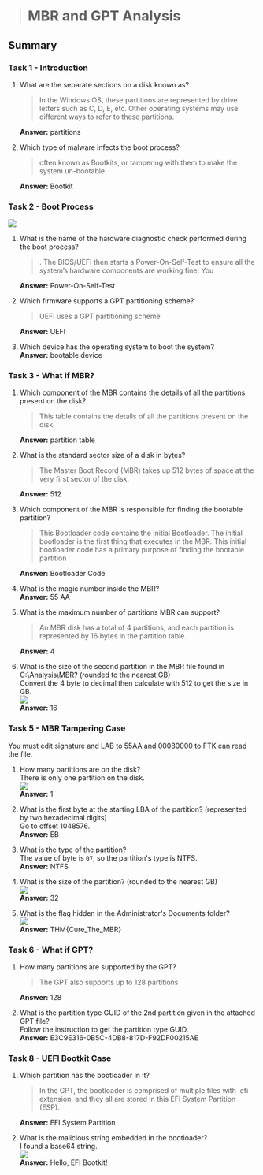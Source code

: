 > # MBR and GPT Analysis

## Summary

### Task 1 - Introduction
1. What are the separate sections on a disk known as?<br>
    > In the Windows OS, these partitions are represented by drive letters such as C, D, E, etc. Other operating systems may use different ways to refer to these partitions. 

    **Answer:** partitions

1. Which type of malware infects the boot process?<br>
    > often known as Bootkits, or tampering with them to make the system un-bootable.

    **Answer:** Bootkit

### Task 2 - Boot Process
![](images/1.png)<br>
1. What is the name of the hardware diagnostic check performed during the boot process?<br>
    > . The BIOS/UEFI then starts a Power-On-Self-Test to ensure all the system’s hardware components are working fine. You

    **Answer:**  Power-On-Self-Test

1. Which firmware supports a GPT partitioning scheme?<br>
    > UEFI uses a GPT partitioning scheme

    **Answer:** UEFI

1. Which device has the operating system to boot the system?<br>
    **Answer:** bootable device

### Task 3 - What if MBR?
1. Which component of the MBR contains the details of all the partitions present on the disk?<br>
    > This table contains the details of all the partitions present on the disk. 

    **Answer:** partition table

1. What is the standard sector size of a disk in bytes?<br>
    > The Master Boot Record (MBR) takes up 512 bytes of space at the very first sector of the disk. 

    **Answer:** 512

1. Which component of the MBR is responsible for finding the bootable partition?<br>
    > This Bootloader code contains the Initial Bootloader. The initial bootloader is the first thing that executes in the MBR. This initial bootloader code has a primary purpose of finding the bootable partition

    **Answer:** Bootloader Code

1. What is the magic number inside the MBR?<br>
    **Answer:** 55 AA

1. What is the maximum number of partitions MBR can support?<br>
    > An MBR disk has a total of 4 partitions, and each partition is represented by 16 bytes in the partition table.

    **Answer:** 4

1. What is the size of the second partition in the MBR file found in C:\Analysis\MBR\? (rounded to the nearest GB)<br>
    Convert the 4 byte to decimal then calculate with 512 to get the size in GB.<br>
    ![](images/2.png)<br>
    **Answer:** 16

### Task 5 - MBR Tampering Case
You must edit signature and LAB to 55AA and 00080000 to FTK can read the file.<br>
1. How many partitions are on the disk?<br>
    There is only one partition on the disk.<br>
    ![](images/3.png)<br>
    **Answer:** 1

1. What is the first byte at the starting LBA of the partition? (represented by two hexadecimal digits)<br>
    Go to offset 1048576.<br>
    **Answer:** EB

1. What is the type of the partition?<br>
    The value of byte is `07`, so the partition's type is NTFS.<br>
    **Answer:** NTFS

1. What is the size of the partition? (rounded to the nearest GB)<br>
    ![](images/4.png)<br>
    **Answer:** 32

1. What is the flag hidden in the Administrator's Documents folder?<br>
    ![](images/5.png)<br>
    **Answer:** THM{Cure_The_MBR}

### Task 6 - What if GPT?
1. How many partitions are supported by the GPT?<br>
    > The GPT also supports up to 128 partitions

    **Answer:** 128

1. What is the partition type GUID of the 2nd partition given in the attached GPT file?<br>
    Follow the instruction to get the partition type GUID.<br>
    **Answer:** E3C9E316-0B5C-4DB8-817D-F92DF00215AE

### Task 8 - UEFI Bootkit Case
1. Which partition has the bootloader in it?<br>
    > In the GPT, the bootloader is comprised of multiple files with .efi extension, and they all are stored in this EFI System Partition (ESP). 

    **Answer:** EFI System Partition

1. What is the malicious string embedded in the bootloader?<br>
    I found a base64 string.<br>
    ![](images/6.png)<br>
    **Answer:** Hello, EFI Bootkit!
